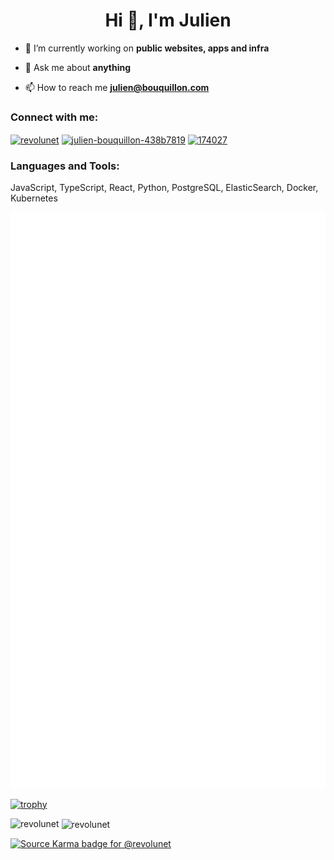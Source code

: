 <h1 align="center">Hi 👋, I'm Julien</h1>

- 🔭 I’m currently working on **public websites, apps and infra**

- 💬 Ask me about **anything**

- 📫 How to reach me **julien@bouquillon.com**

<h3 align="left">Connect with me:</h3>
<a href="https://twitter.com/revolunet" target="blank"><img align="center" src="https://cdn.jsdelivr.net/npm/simple-icons@3.0.1/icons/twitter.svg" alt="revolunet" height="30" width="40" /></a>
<a href="https://linkedin.com/in/julien-bouquillon-438b7819" target="blank"><img align="center" src="https://cdn.jsdelivr.net/npm/simple-icons@3.0.1/icons/linkedin.svg" alt="julien-bouquillon-438b7819" height="30" width="40" /></a>
<a href="https://stackoverflow.com/users/174027" target="blank"><img align="center" src="https://cdn.jsdelivr.net/npm/simple-icons@3.0.1/icons/stackoverflow.svg" alt="174027" height="30" width="40" /></a>
</p>

<h3 align="left">Languages and Tools:</h3>
<p align="left"> 
  JavaScript, TypeScript, React, Python, PostgreSQL, ElasticSearch, Docker, Kubernetes
</p>
<p align="left">

![metrics](https://github.com/revolunet/revolunet/blob/main/github-metrics.svg)

[![trophy](https://github-profile-trophy.vercel.app/?username=revolunet&theme=darkhub&row=2&column=4)](https://github.com/ryo-ma/github-profile-trophy)

<p><img align="left" src="https://github-readme-stats.vercel.app/api/top-langs/?username=revolunet&layout=compact" alt="revolunet" /></p>

<p>&nbsp;<img align="center" src="https://github-readme-stats.vercel.app/api?username=revolunet&show_icons=true" alt="revolunet" /></p>

[![Source Karma badge for @revolunet](https://sourcekarma-og.vercel.app/api/revolunet/github)](https://sourcekarma.vercel.app/revolunet)
